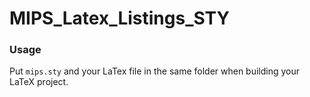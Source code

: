 # MIPS_Latex_Listings_STY

### Usage

Put `mips.sty` and your LaTex file in the same folder when building your LaTeX project.